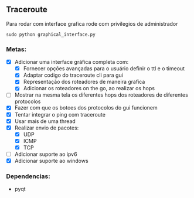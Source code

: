 ## Traceroute

Para rodar com interface grafica rode com privilegios de administrador

```
sudo python graphical_interface.py
```

### Metas:

- [x] Adicionar uma interface gráfica completa com:
  - [x] Fornecer opções avançadas para o usuário definir o ttl e o timeout
  - [x] Adaptar codigo do traceroute cli para gui
  - [x] Representação dos roteadores de maneira grafica
  - [x] Adicionar os roteadores on the go, ao realizar os hops
- [ ] Mostrar na mesma tela os diferentes hops dos roteadores de diferentes protocolos
- [x] Fazer com que os botoes dos protocolos do gui funcionem
- [x] Tentar integrar o ping com traceroute
- [x] Usar mais de uma thread
- [x] Realizar envio de pacotes:
  - [x] UDP
  - [x] ICMP
  - [x] TCP
- [ ] Adicionar suporte ao ipv6
- [x] Adicionar suporte ao windows

### Dependencias:

- pyqt
